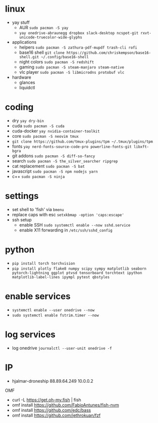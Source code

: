 # linux
* yay stuff
  * AUR `sudo pacman -S yay`
  * `yay onedrive-abraunegg dropbox slack-desktop ncspot-git rxvt-unicode-truecolor-wide-glyphs`
* applications
  * helpers `sudo pacman -S zathura-pdf-mupdf trash-cli rofi`
  * base16 shell `git clone https://github.com/chriskempson/base16-shell.git ~/.config/base16-shell`
  * night colors `sudo pacman -S redshift`
  * gaming `sudo pacman -S steam-manjaro steam-native`
  * vlc player `sudo pacman -S libmicrodns protobuf vlc`
* hardware
  * glances
  * liquidctl

# coding
* dry `yay dry-bin`
* cuda `sudo pacman -S cuda`
* cuda-docker `yay nvidia-container-toolkit`
* core `sudo pacman -S neovim tmux`
* `git clone https://github.com/tmux-plugins/tpm ~/.tmux/plugins/tpm`
* fonts `yay nerd-fonts-source-code-pro powerline-fonts-git libxft-bgra`
* git addons `sudo pacman -S diff-so-fancy`
* search `sudo pacman -S the_silver_searcher ripgrep`
* cat replacement `sudo pacman -S bat`
* javascript `sudo pacman -S npm nodejs yarn`
* c++ `sudo pacman -S ninja`

# settings
* set shell to 'fish' via `bmenu`
* replace caps with esc `setxkbmap -option 'caps:escape' `
* ssh setup
  * enable SSH `sudo systemctl enable --now sshd.service`
  * enable X11 forwarding in `/etc/ssh/sshd_config`

# python
* `pip install torch torchvision`
* `pip install plotly flake8 numpy scipy sympy matplotlib seaborn pytorch-lightning ggplot ptvsd tensorboard torchtext ipython matplotlib-label-lines ipympl pytest qbstyles`

# enable services
* `systemctl enable --user onedrive --now`
* `sudo systemctl enable fstrim.timer --now`

# log services
* log onedrive `journalctl --user-unit onedrive -f`

# IP
* hjalmar-droneship 88.89.64.249 10.0.0.2

OMF
* curl -L https://get.oh-my.fish | fish
* omf install https://github.com/FabioAntunes/fish-nvm
* omf install https://github.com/edc/bass
* omf install https://github.com/jethrokuan/fzf
